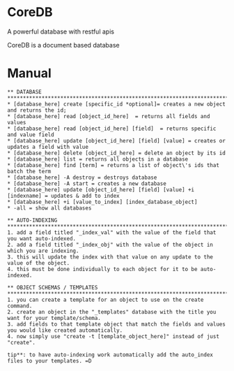 # CoreDB
A powerful database with restful apis

CoreDB is a document based database

# Manual

	** DATABASE
	*************************************************************************************************************
	* [database_here] create [specific_id *optional]= creates a new object and returns the id;
	* [database_here] read [object_id_here]  = returns all fields and values
	* [database_here] read [object_id_here] [field]  = returns specific and value field
	* [database_here] update [object_id_here] [field] [value] = creates or updates a field with value
	* [database_here] delete [object_id_here] = delete an object by its id
	* [database_here] list = returns all objects in a database
	* [database_here] find [term] = returns a list of object\'s ids that batch the term		
	* [database_here] -A destroy = destroys database	
	* [database_here] -A start = creates a new database
	* [database_here] update [object_id_here] [field] [value] +i [indexname] = updates & add to index
	* [database_here] +i [value_to_index] [index_database_object]
	* -all = show all databases

	** AUTO-INDEXING
	*************************************************************************************************************
	1. add a field titled "_index_val" with the value of the field that you want auto-indexed.
	2. add a field titled "_index_obj" with the value of the object in which you are indexing.
	3. this will update the index with that value on any update to the value of the object.
	4. this must be done individually to each object for it to be auto-indexed.

	** OBJECT SCHEMAS / TEMPLATES
	*************************************************************************************************************
	1. you can create a template for an object to use on the create command.
	2. create an object in the "_templates" database with the title you want for your template/schema.
	3. add fields to that template object that match the fields and values you would like created automatically.
	4. now simply use "create -t [template_object_here]" instead of just "create". 

	tip**: to have auto-indexing work automatically add the auto_index files to your templates. =D
